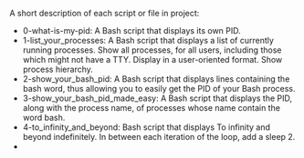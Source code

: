 A short description of each script or file in project:
+ 0-what-is-my-pid: A Bash script that displays its own PID.
+ 1-list_your_processes: A Bash script that displays a list of currently running processes. Show all processes, for all users, including those which might not have a TTY. Display in a user-oriented format. Show process hierarchy.
+ 2-show_your_bash_pid: A Bash script that displays lines containing the bash word, thus allowing you to easily get the PID of your Bash process.
+ 3-show_your_bash_pid_made_easy: A Bash script that displays the PID, along with the process name, of processes whose name contain the word bash.
+ 4-to_infinity_and_beyond: Bash script that displays To infinity and beyond indefinitely. In between each iteration of the loop, add a sleep 2.
+
